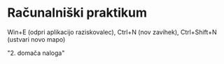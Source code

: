 # Računalniški praktikum
Win+E (odpri aplikacijo raziskovalec), Ctrl+N (nov zavihek), Ctrl+Shift+N (ustvari novo mapo)

"2. domača naloga"
